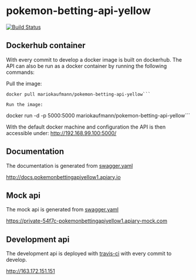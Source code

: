 # pokemon-betting-api-yellow
[![Build Status](https://travis-ci.org/mariokaufmann/pokemon-betting-api-yellow.svg?branch=master)](https://travis-ci.org/mariokaufmann/pokemon-betting-api-yellow)

## Dockerhub container
With every commit to develop a docker image is built on dockerhub. The API can also be run as a docker container by running the following commands:

Pull the image:
```
docker pull mariokaufmann/pokemon-betting-api-yellow```

Run the image:

```
docker run -d -p 5000:5000 mariokaufmann/pokemon-betting-api-yellow```

With the default docker machine and configuration the API is then accessible under: http://192.168.99.100:5000/

## Documentation
The documentation is generated from [swagger.yaml](swagger.yaml)

http://docs.pokemonbettingapiyellow1.apiary.io

## Mock api
The mock api is generated from [swagger.yaml](swagger.yaml)

https://private-54f7c-pokemonbettingapiyellow1.apiary-mock.com

## Development api
The development api is deployed with [travis-ci](https://travis-ci.org/mariokaufmann/pokemon-betting-api-yellow) with every commit to develop.

http://163.172.151.151

